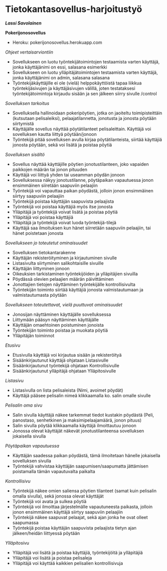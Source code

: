 # Tietokantasovellus-harjoitustyö

***Lassi Savolainen***

**Pokerijonosovellus**

 - Heroku: pokerijonosovellus.herokuapp.com

*Ohjeet vertaisarviontiin*

 - Sovellukseen on luotu työntekijätoimintojen testaamista varten käyttäjä, jonka käyttäjänimi on essi, salasana esimerkki
 - Sovellukseen on luotu ylläpitäjätoimintojen testaamista varten käyttäjä, jonka käyttäjänimi on admin, salasana salasana
 - Työntekijäkäyttäjille ei ole (vielä) helppokäyttöistä tapaa liikkua työntekijäsivujen ja käyttäjäsivujen välillä, joten testataksesi työntekijätoimintoja kirjaudu sisään ja sen jälkeen siirry sivulle /control

*Sovelluksen tarkoitus*

 - Sovelluksella hallinoidaan pokeripöytien, jotka on jaoiteltu toimipisteittäin (kutsutaan pelisaleiksi), pelaajatilannetta, jonotusta ja jonosta pöytään siirtymistä
 - Käyttäjälle sovellus näyttää pöytätilanteet pelisaleittain. Käyttäjä voi sovelluksen kautta liittyä pöytään/jonoon
 - Työntekijä pitää sovelluksen avulla kirjaa pöytätilanteista, siirtää käyttäjiä jonosta pöytään, sekä voi lisätä ja poistaa pöytiä

*Sovelluksen sisältö*

 - Sovellus näyttää käyttäjille pöytien jonotustilanteen, joko vapaiden paikkojen määrän tai jonon pituuden
 - Käyttäjä voi liittyä yhden tai useamman pöydän jonoon
 - Sovelluksessa näkyy jonotustilanne, pöytäpaikan vapautuessa jonon ensimmäinen siiretään saapuviin pelaajiin
 - Työntekijä voi vapauttaa paikan pöydästä, jolloin jonon ensimmäinen siirtyy saapuviin pelaajiin
 - Työntekijä poistaa käyttäjän saapuvista pelaajista
 - Työntekijä voi poistaa käyttäjiä myös itse jonosta
 - Ylläpitäjä ja työntekijä voivat lisätä ja poistaa pöytiä
 - Ylläpitäjä voi poistaa käyttäjiä
 - Ylläpitäjä ja työntekijä voivat luoda työntekijä-tilejä
 - Käyttäjä saa ilmoituksen kun hänet siirretään saapuviin pelaajiin, tai hänet poistetaan jonosta

*Sovellukseen jo toteutetut ominaisuudet*

 - Sovelluksen tietokantarakenne
 - Käyttäjän rekisteröityminen ja kirjautuminen sivulle
 - Listasivulta siirtyminen salikohtaisille sivuille
 - Käyttäjän liittyminen jonoon
 - Oikeuksien tarkistaminen työntekijöiden ja ylläpitäjien sivuilla
 - Pöydässä olevien pelaajien määrän päivittäminen
 - Jonottajien tietojen näyttäminen työntekijälle kontrollisivulta
 - Työntekijän toiminto siirtää käyttäjiä jonosta valmistautumaan ja valmistautumasta pöytään

*Sovellukseen toteutettavat, vielä puuttuvat ominaisuudet*

 - Jonosijan näyttäminen käyttäjälle sovelluksessa
 - Liittymään pääsyn näyttäminen käyttäjälle
 - Käyttäjän omaehtoinen poistuminen jonoista
 - Työntekijän toiminto poistaa ja muokata pöytiä
 - Ylläpitäjän toiminnot

*Etusivu*

 - Etusivulla käyttäjä voi kirjautua sisään ja rekisteröityä
 - Sisäänkirjautunut käyttäjä ohjataan Listasivulle
 - Sisäänkirjautunut työntekijä ohjataan Kontrollisivulle
 - Sisäänkirjautunut ylläpitäjä ohjataan Ylläpitosivulle

*Listasivu*

 - Listasivulla on lista pelisaleista (Nimi, avoimet pöydät)
 - Käyttäjä pääsee pelisalin nimeä klikkaamalla ko. salin omalle sivulle

*Pelisalin oma sivu*

 - Salin sivulla käyttäjä näkee tarkemmat tiedot kustakin pöydästä (Peli, panostaso, senhetkinen ja maksimipelaajamäärä, jonon pituus)
 - Salin sivulla pöytää klikkaamalla käyttäjä ilmoittautuu jonoon
 - Jonossa olevat käyttäjät näkevät jonotustilanteensa sovelluksen jokaisella sivulla

*Pöytäpaikan vapautuessa*

 - Käyttäjän saadessa paikan pöydästä, tämä ilmoitetaan hänelle jokaisella sovelluksen sivulla
 - Työntekijä vahvistaa käyttäjän saapumisen/saapumatta jättämisen poistamalla tämän vapautuvalta paikalta

*Kontrollisivu*

 - Työntekijä näkee omien saliensa pöytien tilanteet (samat kuin pelisalin omalla sivulla), sekä jonossa olevat käyttäjät
 - Työntekijä voi avata ja sulkea pöytiä
 - Työntekijä voi ilmoittaa järjestelmälle vapautuneesta paikasta, jolloin jonon ensimmäinen käyttäjä siirtyy saapuviin pelaajiin
 - Työntekijä näkee saapuvat pelaajat, sekä ajan jonka he ovat olleet saapumassa
 - Työntekijä poistaa käyttäjän saapuvista pelaajista tietyn ajan jälkeen/heidän liittyessä pöytään

*Ylläpitosivu*

 - Ylläpitäjä voi lisätä ja poistaa käyttäjiä, työntekijöitä ja ylläpitäjiä
 - Ylläpitäjä voi lisätä ja poistaa pelisaleja
 - Ylläpitäjä voi käyttää kaikkien pelisalien kontrollisivuja
